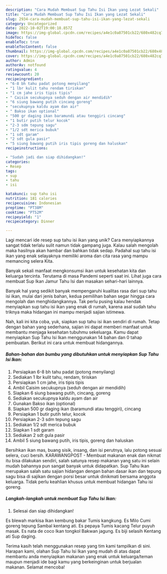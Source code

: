 ```yaml
---
description: "Cara Mudah Membuat Sup Tahu Isi Ikan yang Lezat Sekali"
title: "Cara Mudah Membuat Sup Tahu Isi Ikan yang Lezat Sekali"
slug: 2934-cara-mudah-membuat-sup-tahu-isi-ikan-yang-lezat-sekali
category: Uncategorized
date: 2022-10-02T19:00:18.857Z
image: https://img-global.cpcdn.com/recipes/a4e1c0a87501cb22/680x482cq70/sup-tahu-isi-ikan-foto-resep-utama.jpg
hideToc: false
enableToc: true
enableTocContent: false
thumbnail: https://img-global.cpcdn.com/recipes/a4e1c0a87501cb22/680x482cq70/sup-tahu-isi-ikan-foto-resep-utama.jpg
cover: https://img-global.cpcdn.com/recipes/a4e1c0a87501cb22/680x482cq70/sup-tahu-isi-ikan-foto-resep-utama.jpg
author: Admin
authorAv: notfound
ratingvalue: 4
reviewcount: 20
recipeingredient:
- "6-8 bh tahu padat potong menyilang"
- "1 lbr kulit tahu rendam tiriskan"
- "1 cm jahe iris tipis tipis"
- " Caisim secukupnya seduh dengan air mendidih"
- "6 siung bawang putih cincang goreng"
- "secukupnya kaldu ayam dan air"
- " Bakso ikan optional"
- "500 gr daging ikan baramundi atau tenggiri cincang"
- "1 butir putih telur kocok"
- "2-3 sdm tepung sagu"
- "1/2 sdt merica bubuk"
- "1 sdt garam"
- "2 sdt gula pasir"
- "5 siung bawang putih iris tipis goreng dan haluskan"
recipeinstructions:

- "Sudah jadi dan siap dihidangkan!"
categories:
- Resep
tags:
- sup
- tahu
- isi

katakunci: sup tahu isi 
nutrition: 181 calories
recipecuisine: Indonesian
preptime: "PT38M"
cooktime: "PT52M"
recipeyield: "1"
recipecategory: Dinner

---
```





Lagi mencari ide resep sup tahu isi ikan yang unik? Cara menyiapkannya sangat tidak terlalu sulit namun tidak gampang juga. Kalau salah mengolah maka hasilnya akan hambar dan bahkan tidak sedap. Padahal sup tahu isi ikan yang enak selayaknya memiliki aroma dan cita rasa yang mampu memancing selera Kita.





Banyak sekali manfaat mengkonsumsi ikan untuk kesehatan kita dan keluarga tercinta. Terutama di masa Pandemi seperti saat ini. Lihat juga cara membuat Sup Ikan Jamur Tahu Isi dan masakan sehari-hari lainnya.

Banyak hal yang sedikit banyak mempengaruhi kualitas rasa dari sup tahu isi ikan, mulai dari jenis bahan, kedua pemilihan bahan segar hingga cara mengolah dan menghidangkannya. Tak perlu pusing kalau hendak menyiapkan sup tahu isi ikan yang enak di rumah, karena asal sudah tahu triknya maka hidangan ini mampu menjadi sajian istimewa.






Nah, kali ini kita coba, yuk, siapkan sup tahu isi ikan sendiri di rumah. Tetap dengan bahan yang sederhana, sajian ini dapat memberi manfaat untuk membantu menjaga kesehatan tubuhmu sekeluarga. Kamu dapat menyiapkan Sup Tahu Isi Ikan menggunakan 14 bahan dan 0 tahap pembuatan. Berikut ini cara untuk membuat hidangannya.

<!--inarticleads1-->

##### Bahan-bahan dan bumbu yang dibutuhkan untuk menyiapkan Sup Tahu Isi Ikan:

1. Persiapkan 6-8 bh tahu padat (potong menyilang)
1. Sediakan 1 lbr kulit tahu, rendam, tiriskan
1. Persiapkan 1 cm jahe, iris tipis tipis
1. Ambil  Caisim secukupnya (seduh dengan air mendidih)
1. Siapkan 6 siung bawang putih, cincang, goreng
1. Sediakan secukupnya kaldu ayam dan air
1. Gunakan  Bakso ikan (optional)
1. Siapkan 500 gr daging ikan (baramundi atau tenggiri), cincang
1. Persiapkan 1 butir putih telur, kocok
1. Persiapkan 2-3 sdm tepung sagu
1. Sediakan 1/2 sdt merica bubuk
1. Siapkan 1 sdt garam
1. Sediakan 2 sdt gula pasir
1. Ambil 5 siung bawang putih, iris tipis, goreng dan haluskan


Bersihkan ikan mas, buang sisik, insang, dan isi perutnya, lalu potong sesuai selera, cuci bersih. KARAWANGPOST - Membuat makanan enak dan nikmat itu bisa dilakukan sendiri, salah satunya resep makanan yang satu ini selain mudah bahannya pun sangat banyak untuk didapatkan. Sup Tahu Ikan merupakan salah satu sajian hidangan dengan bahan dasar ikan dan tepung sagu bisa di sajikan dengan porsi besar untuk dinikmati bersama anggota keluarga. Tidak perlu keahlian khusus untuk membuat hidangan Tahu isi goreng. 

<!--inarticleads2-->

##### Langkah-langkah untuk membuat Sup Tahu Isi Ikan:


1. Selesai dan siap dihidangkan!

Es blewah markisa Ikan kembung bakar Tumis kangkung. Es Milo Cumi goreng tepung Sambal kentang ati. Es pepaya Tumis kacang Telur puyuh masak. Es nata de coco Ikan tongkol Bakwan jagung. Es biji selasih Kentang ati Sup daging. 

Terima kasih telah menggunakan resep yang tim kami tampilkan di sini. Harapan kami, olahan Sup Tahu Isi Ikan yang mudah di atas dapat membantu anda menyiapkan makanan yang enak untuk keluarga/teman maupun menjadi ide bagi kamu yang berkeinginan untuk berjualan makanan. Selamat mencoba!
